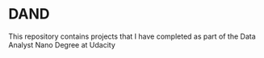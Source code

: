 # DAND

This repository contains projects that I have completed as part of the Data Analyst Nano Degree at Udacity
